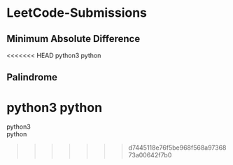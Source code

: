 # LeetCode-Submissions


## Minimum Absolute Difference
<<<<<<< HEAD
python3
python

## Palindrome
python3
python
=======
python3<br>
python
>>>>>>> d7445118e76f5be968f568a9736873a00642f7b0
